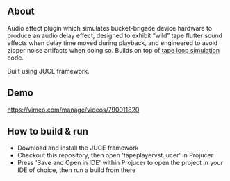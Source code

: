 ## About

Audio effect plugin which simulates bucket-brigade device hardware to produce an audio delay effect, designed to exhibit “wild” tape flutter sound effects when delay time moved during playback, and engineered to avoid zipper noise artifacts when doing so. Builds on top of [tape loop simulation](https://github.com/gillanjs1/Tape-Loop-Simulation/) code.

Built using JUCE framework.

## Demo

https://vimeo.com/manage/videos/790011820

## How to build & run

 - Download and install the JUCE framework
 - Checkout this repository, then open 'tapeplayervst.jucer' in Projucer
 - Press 'Save and Open in IDE' within Projucer to open the project in your IDE of choice, then run a build from there
